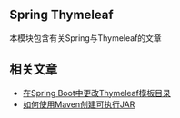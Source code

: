 ## Spring Thymeleaf

本模块包含有关Spring与Thymeleaf的文章

## 相关文章

+ [在Spring Boot中更改Thymeleaf模板目录](docs/在SpringBoot中更改Thymeleaf模板目录.md)
+ [如何使用Maven创建可执行JAR](docs/如何使用Maven创建可执行JAR.md)